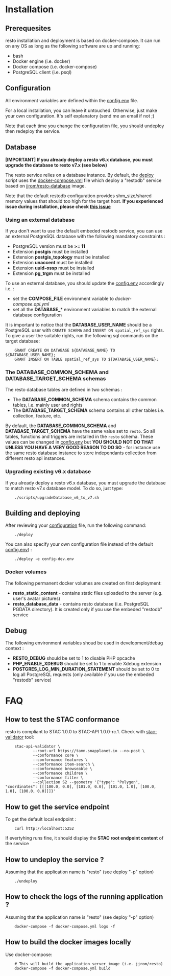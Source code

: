 # Installation

## Prerequesites
resto installation and deployment is based on docker-compose. It can run on any OS as long as the following software are up and running:

* bash
* Docker engine (i.e. docker)
* Docker compose (i.e. docker-compose)
* PostgreSQL client (i.e. psql)

## Configuration
All environment variables are defined within the [config.env](config.env) file.

For a local installation, you can leave it untouched. Otherwise, just make your own configuration. It's self explanatory (send me an email if not ;)

Note that each time you change the configuration file, you should undeploy then redeploy the service.

## Database
**[IMPORTANT] If you already deploy a resto v6.x database, you must upgrade the database to resto v7.x (see below)**

The resto service relies on a database instance. By default, the [deploy](deploy) script uses the [docker-compose.yml](docker-compose.yml) file which deploy
a "restodb" service based on [jjrom/resto-database](https://github.com/jjrom/resto-database) image.

Note that the default restodb configuration provides shm_size/shared memory values that should too high for the target host.
**If you experienced issue during installation, please check [this issue](https://github.com/jjrom/resto/issues/317#issuecomment-1258185471)**

### Using an external database
If you don't want to use the default embeded restodb service, you can use an external PostgreSQL database with the following mandatory constraints :

* PostgreSQL version must be **>= 11**
* Extension **postgis** must be installed
* Extension **postgis_topology** must be installed
* Extension **unaccent** must be installed
* Extension **uuid-ossp** must be installed
* Extension **pg_trgm** must be installed

To use an external database, you should update the [config.env](config.env) accordingly i.e. :

* set the **COMPOSE_FILE** environment variable to *docker-compose.api.yml*
* set all the **DATABASE_*** environment variables to match the external database configuration

It is important to notice that the **DATABASE_USER_NAME** should be a PostgreSQL user with `CREATE SCHEMA`  and `INSERT ON spatial_ref_sys` rights. To give a user the suitable rights, run the following sql commands on the target database:

        GRANT CREATE ON DATABASE ${DATABASE_NAME} TO ${DATABASE_USER_NAME};
        GRANT INSERT ON TABLE spatial_ref_sys TO ${DATABASE_USER_NAME};

### The DATABASE_COMMON_SCHEMA and DATABASE_TARGET_SCHEMA schemas
The resto database tables are defined in two schemas :

* The **DATABASE_COMMON_SCHEMA** schema contains the common tables, i.e. mainly user and rights
* The **DATABASE_TARGET_SCHEMA** schema contains all other tables i.e. collection, feature, etc.

By default, the **DATABASE_COMMON_SCHEMA** and **DATABASE_TARGET_SCHEMA** have the same value set to `resto`. So all tables, functions and triggers are installed in the `resto` schema.
These values can be changed in [config.env](config.env) but **YOU SHOULD NOT DO THAT UNLESS YOU HAVE A VERY GOOD REASON TO DO SO** - for instance use the same resto database instance to store independants collection from different resto api instances.

### Upgrading existing v6.x database
If you already deploy a resto v6.x database, you must upgrade the database to match resto v7.x database model. To do so, just type:

        ./scripts/upgradeDatabase_v6_to_v7.sh
        
## Building and deploying
After reviewing your [configuration](config.env) file, run the following command:

        ./deploy

You can also specify your own configuration file instead of the default [config.env](config.env)) :

        ./deploy -e config-dev.env

### Docker volumes
The following permanent docker volumes are created on first deployment:

* **resto_static_content** - contains static files uploaded to the server (e.g. user's avatar pictures)
* **resto_database_data** - contains resto database (i.e. PostgreSQL PGDATA directory). It is created only if you use the embeded "restodb" service

## Debug
The following environment variables shoud be used in development/debug context :

* **RESTO_DEBUG** should be set to 1 to disable PHP opcache
* **PHP_ENABLE_XDEBUG** should be set to 1 to enable Xdebug extension 
* **POSTGRES_LOG_MIN_DURATION_STATEMENT** should be set to 0 to log all PostgreSQL requests (only available if you use the embeded "restodb" service)

# FAQ

## How to test the STAC conformance
resto is compliant to STAC 1.0.0 to STAC-API 1.0.0-rc.1. Check with [stac-validator](https://github.com/stac-utils/stac-api-validator) tool:

        stac-api-validator \
                --root-url https://tamn.snapplanet.io --no-post \
                --conformance core \
                --conformance features \
                --conformance item-search \
                --conformance browseable \
                --conformance children \
                --conformance filter \
                --collection S2 --geometry '{"type": "Polygon", "coordinates": [[[100.0, 0.0], [101.0, 0.0], [101.0, 1.0], [100.0, 1.0], [100.0, 0.0]]]}'

## How to get the service endpoint
To get the default local endpoint :

        curl http://localhost:5252

If evertyhing runs fine, it should display the **STAC root endpoint content** of the service

## How to undeploy the service ?
Assuming that the application name is "resto" (see deploy "-p" option)

        ./undeploy

## How to check the logs of the running application ?
Assuming that the application name is "resto" (see deploy "-p" option)

        docker-compose -f docker-compose.yml logs -f

## How to build the docker images locally
Use docker-compose:

        # This will build the application server image (i.e. jjrom/resto)
        docker-compose -f docker-compose.yml build

